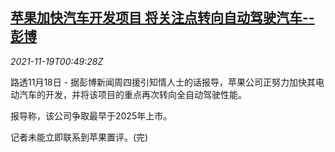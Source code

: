 <!--1637283663000-->
[苹果加快汽车开发项目 将关注点转向自动驾驶汽车--彭博](https://cn.reuters.com/article/bloomberg-apple-selfdriving-1118-thur-idCNKBS2I4025)
------

<div><i>2021-11-19T00:49:28Z</i></div><p>路透11月18日 - 据彭博新闻周四援引知情人士的话报导，苹果公司正努力加快其电动汽车的开发，并将该项目的重点再次转向全自动驾驶性能。</p><p>报导称，该公司争取最早于2025年上市。</p><p>记者未能立即联系到苹果置评。(完)</p>
